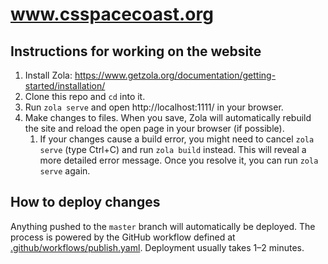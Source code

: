 # www.csspacecoast.org

## Instructions for working on the website

1. Install Zola: https://www.getzola.org/documentation/getting-started/installation/
1. Clone this repo and `cd` into it.
1. Run `zola serve` and open http://localhost:1111/ in your browser.
1. Make changes to files. When you save, Zola will automatically rebuild the
   site and reload the open page in your browser (if possible).
    1. If your changes cause a build error, you might need to cancel `zola
       serve` (type Ctrl+C) and run `zola build` instead. This will reveal a
       more detailed error message. Once you resolve it, you can run `zola
       serve` again.

## How to deploy changes

Anything pushed to the `master` branch will automatically be deployed.  The
process is powered by the GitHub workflow defined at
[.github/workflows/publish.yaml](https://github.com/csspacecoast/www/blob/master/.github/workflows/publish.yaml).
Deployment usually takes 1–2 minutes.
